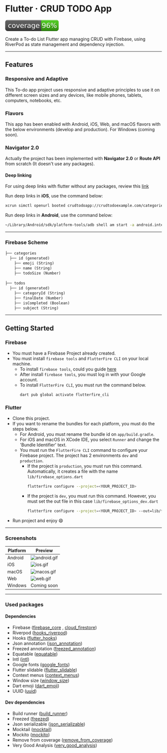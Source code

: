 # Flutter · CRUD TODO App

![Coverage](./coverage_badge.svg?sanitize=true)

Create a To-do List Flutter app managing CRUD with Firebase, using RiverPod as state management and dependency
injection.

------

## Features

### Responsive and Adaptive

This To-do app project uses responsive and adaptive principles to use it on different screen sizes and any devices, like
mobile phones, tablets, computers, notebooks, etc.

### Flavors

This app has been enabled with Android, iOS, Web, and macOS flavors with the below environments (develop and
production). For Windows (coming soon).

### Navigator 2.0

Actually the project has been implemented with **Navigator 2.0** or **Route API** from scratch (It doesn't use any
packages).

#### Deep linking

For using deep links with flutter without any packages, review
this [link](https://flutter.dev/docs/development/ui/navigation/deep-linking)

Run deep links in **iOS**, use the command below:

```bash
xcrun simctl openurl booted crudtodoapp://crudtodoexample.com/categories/{categoryId}/todo/{todoId}
```

Run deep links in **Android**, use the command below:

```bash
~/Library/Android/sdk/platform-tools/adb shell am start -a android.intent.action.VIEW \ -c android.intent.category.BROWSABLE \ -d crudtodoapp://crudtodoexample.com/categories/{categoryId}/todo/{todoId}
```

------

### Firebase Scheme

    ├── categories
      ├── id (generated)
        ├── emoji (String)
        ├── name (String)
        ├── todoSize (Number)

    ├── todos
      ├── id (generated)
        ├── categoryId (String)
        ├── finalDate (Number)
        ├── isCompleted (Boolean)
        ├── subject (String)

------

## Getting Started

### Firebase

* You must have a Firebase Project already created.
* You must install ```firebase tools``` and ```FlutterFire CLI``` on your local machine.
    * To install ```firebase tools```, could you
      guide [here](https://firebase.google.com/docs/cli?authuser=0&hl=es#install_the_firebase_cli)
    * After install ```firebase tools```, you must log in with your Google account.
    * To install ```FlutterFire CLI```, you must run the command below.
      ```bash
      dart pub global activate flutterfire_cli
      ```

### Flutter

* Clone this project.
* If you want to rename the bundles for each platform, you must do the steps below.
    * For Android, you must rename the bundle id on ```app/build.gradle```.
    * For iOS and macOS in XCode IDE, you select ```Runner``` and change the 'Bundle Identifier' text.
    * You must run the ```FlutterFire CLI``` command to configure your Firebase project. The project has 2
      environments `dev` and `production`.
        * If the project is `production`, you must run this command. Automatically, it creates a file with the
          name `lib/firebase_options.dart`
          ```bash
          flutterfire configure --project=<YOUR_PROJECT_ID>
          ```
        * If the project is `dev`, you must run this command. However, you must set the out file in this
          case `lib/firebase_options_dev.dart`
          ```bash
          flutterfire configure --project=<YOUR_PROJECT_ID> --out=lib/firebase_options_dev.dart
          ```
* Run project and enjoy :smile:

------

### Screenshots

| Platform | Preview                                               |
|----------|-------------------------------------------------------|
| Android  | ![android.gif](./assets/github_resources/android.gif) |
| iOS      | ![ios.gif](./assets/github_resources/ios.gif)         |
| macOS    | ![macos.gif](./assets/github_resources/macos.gif)     |
| Web      | ![web.gif](./assets/github_resources/web.gif)         |
| Windows  | Coming soon                                           |

------

### Used packages

#### Dependencies

- Firebase ([firebase_core](https://pub.dev/packages/firebase_core)
  , [cloud_firestore](https://pub.dev/packages/cloud_firestore))
- Riverpod ([hooks_riverpod](https://pub.dev/packages/hooks_riverpod))
- Hooks ([flutter_hooks](https://pub.dev/packages/flutter_hooks))
- Json annotation ([json_annotation](https://pub.dev/packages/json_annotation))
- Freezed annotation ([freezed_annotation](https://pub.dev/packages/freezed_annotation))
- Equatable ([equatable](https://pub.dev/packages/equatable))
- Intl ([intl](https://pub.dev/packages/intl))
- Google fonts ([google_fonts](https://pub.dev/packages/google_fonts))
- Flutter slidable ([flutter_slidable](https://pub.dev/packages/flutter_slidable))
- Context menus ([context_menus](https://pub.dev/packages/context_menus))
- Window size ([window_size](https://github.com/google/flutter-desktop-embedding/tree/master/plugins/window_size))
- Dart emoji ([dart_emoji](https://pub.dev/packages/dart_emoji))
- UUID ([uuid](https://pub.dev/packages/uuid))

#### Dev dependencies

- Build runner ([build_runner](https://pub.dev/packages/build_runner))
- Freezed ([freezed](https://pub.dev/packages/freezed))
- Json serializable ([json_serializable](https://pub.dev/packages/json_serializable))
- Mocktail ([mocktail](https://pub.dev/packages/mocktail))
- Mockito ([mockito](https://pub.dev/packages/mockito))
- Remove from coverage ([remove_from_coverage](https://pub.dev/packages/remove_from_coverage))
- Very Good Analysis ([very_good_analysis](https://pub.dev/packages/very_good_analysis))
